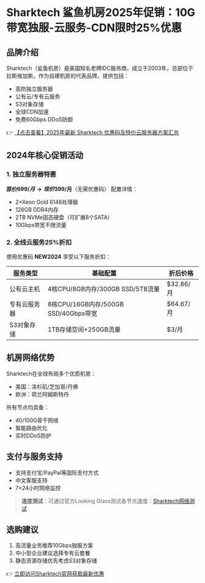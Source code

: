 # Sharktech 鲨鱼机房2025年促销：10G带宽独服-云服务-CDN限时25%优惠

## 品牌介绍

Sharktech（鲨鱼机房）是美国知名老牌IDC服务商，成立于2003年，总部位于拉斯维加斯。作为自建机房的代表品牌，提供包括：

- 高防独立服务器
- 公有云/专有云服务
- S3对象存储
- 全球CDN加速
- 免费60Gbps DDoS防御

👉 [【点击查看】2025年最新 Sharktech 优惠码及特价云服务器方案汇总](https://bit.ly/Sharktech)

## 2024年核心促销活动

### 1. 独立服务器特惠
**原价$699/月 → 现价$399/月**（无需优惠码）
配置详情：
- 2×Xeon Gold 6148处理器
- 128GB DDR4内存
- 2TB NVMe固态硬盘（可扩展8个SATA）
- 10Gbps带宽不限流量

### 2. 全线云服务25%折扣
使用优惠码 **NEW2024** 享受以下服务折扣：

| 服务类型       | 基础配置                          | 折后价格 |
|----------------|-----------------------------------|----------|
| 公有云主机     | 4核CPU/8GB内存/300GB SSD/5TB流量 | $32.86/月|
| 专有云服务器   | 8核CPU/16GB内存/500GB SSD/40Gbps带宽 | $64.67/月|
| S3对象存储     | 1TB存储空间+250GB流量            | $3/月    |

## 机房网络优势
Sharktech在全球布局多个优质机房：
- 美国：洛杉矶/芝加哥/丹佛
- 欧洲：荷兰阿姆斯特丹

所有节点均具备：
- 40/100G骨干网络
- 智能路由优化
- 实时DDoS防护

## 支付与服务支持
- 支持支付宝/PayPal等国际支付方式
- 中文客服支持
- 7×24小时网络监控

> **速度测试**：可通过官方Looking Glass测试各节点速度：[Sharktech网络测试](https://bit.ly/Sharktech)

## 选购建议
1. 高流量业务推荐10Gbps独服方案
2. 中小型企业建议选择专有云套餐
3. 静态资源存储优先考虑S3对象存储

👉 [立即访问Sharktech官网获取最新优惠](https://bit.ly/Sharktech)
